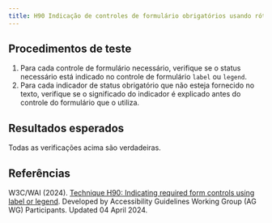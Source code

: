 ```yaml
---
title: H90 Indicação de controles de formulário obrigatórios usando rótulo ou legenda
---
```


## Procedimentos de teste

1. Para cada controle de formulário necessário, verifique se o status necessário está indicado no controle de formulário <code>label</code> ou <code>legend</code>.
2. Para cada indicador de status obrigatório que não esteja fornecido no texto, verifique se o significado do indicador é explicado antes do controle do formulário que o utiliza.

## Resultados esperados
Todas as verificações acima são verdadeiras.

## Referências

W3C/WAI (2024). [Technique H90: Indicating required form controls using label or legend](https://www.w3.org/WAI/WCAG21/Techniques/html/H90). Developed by Accessibility Guidelines Working Group (AG WG) Participants. Updated 04 April 2024.